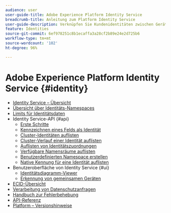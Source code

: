 ```yaml
---
audience: user
user-guide-title: Adobe Experience Platform Identity Service
breadcrumb-title: Anleitung zum Platform Identity Service
user-guide-description: Verknüpfen Sie Kundenidentitäten zwischen Geräten und Systemen, um personalisierte digitale Erlebnisse bereitzustellen.
feature: Identities
source-git-commit: 6ef978251c8b1ecaffa3a28cf2b89e24e2d725b6
workflow-type: tm+mt
source-wordcount: '102'
ht-degree: 96%

---
```



# Adobe Experience Platform Identity Service {#identity}

- [Identity Service – Übersicht](home.md)
- [Übersicht über Identitäts-Namespaces](namespaces.md)
- [Limits für Identitätsdaten](guardrails.md)
- Identity Service-API {#api}
   - [Erste Schritte](api/getting-started.md)
   - [Kennzeichnen eines Felds als Identität](api/label-identities.md)
   - [Cluster-Identitäten auflisten](api/list-cluster-identites.md)
   - [Cluster-Verlauf einer Identität auflisten](api/list-cluster-history.md)
   - [Auflisten von Identitätszuordnungen](api/list-identity-mappings.md)
   - [Verfügbare Namensräume auflisten](api/list-namespaces.md)
   - [Benutzerdefinierten Namespace erstellen](api/create-custom-namespace.md)
   - [Native Kennung für eine Identität auflisten](api/list-native-id.md)
- Benutzeroberfläche von Identity Service {#ui}
   - [Identitätsdiagramm-Viewer](ui/identity-graph-viewer.md)
   - [Erkennung von gemeinsamen Geräten](ui/shared-devices.md)
- [ECID-Übersicht](ecid.md)
- [Verarbeitung von Datenschutzanfragen](privacy.md)
- [Handbuch zur Fehlerbehebung](troubleshooting-guide.md)
- [API-Referenz](https://www.adobe.io/experience-platform-apis/references/identity-service)
- [Platform – Versionshinweise](https://docs.adobe.com/content/help/de-DE/experience-platform/release-notes/latest.html)